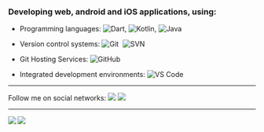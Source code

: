 ### Developing web, android and iOS applications, using: 
* Programming languages: ![Dart](https://img.shields.io/badge/dart-%230175C2.svg?style=plastic&&logo=dart&logoColor=white), ![Kotlin](https://img.shields.io/badge/kotlin-%237F52FF.svg?style=plastic&logo=kotlin&logoColor=white), ![Java](https://img.shields.io/badge/java-%23ED8B00.svg?style=plastic&logo=java&logoColor=white)

* Version control systems: ![Git](https://img.shields.io/badge/-Git-black?style=plastic&logo=git)&nbsp; ![SVN](https://img.shields.io/badge/-SVN-blue?style=plastic&logo=svn)&nbsp;

* Git Hosting Services: ![GitHub](https://img.shields.io/badge/-GitHub-181717?style=plastic&logo=github)&nbsp;

* Integrated development environments: ![VS Code](https://img.shields.io/badge/-VS%20Code-007ACC?style=plastic&logo=visual-studio-code)

-----

Follow me on social networks: <a href="https://www.linkedin.com/in/dmytroturskyi"><img src ="https://img.shields.io/badge/-Dmytro_Turskyi-blue?style=plastic&logo=Linkedin&logoColor=white&link=https://www.linkedin.com/in/dmytroturskyi"/></a>
<a href="https://twitter.com/DmytroTurskyi"><img src="https://img.shields.io/twitter/follow/DmytroTurskyi.svg?style=social"/> </a>

-----

<a href="https://turskyi.github.io">
<img align="left" src="https://github-readme-stats.vercel.app/api?username=turskyi&count_private=true&show_icons=true&theme=dark" />
</a>
&NewLine;
<a href="https://turskyi.github.io">
<img align="left" src="https://github-readme-stats.vercel.app/api/top-langs/?username=turskyi&theme=dark&hide=html" />
</a>

<!--
**Turskyi/Turskyi** is a ✨ _special_ ✨ repository because its `README.md` (this file) appears on your GitHub profile.

Here are some ideas to get you started:

- 🔭 I’m currently working on ...
- 🌱 I’m currently learning ...
- 👯 I’m looking to collaborate on ...
- 🤔 I’m looking for help with ...
- 💬 Ask me about ...
- 📫 How to reach me: ...
- 😄 Pronouns: ...
- ⚡ Fun fact: ...
-->
